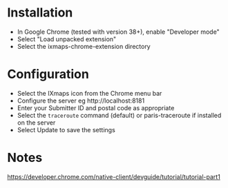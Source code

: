 
# Installation

* In Google Chrome (tested with version 38+), enable "Developer mode"
* Select "Load unpacked extension"
* Select the ixmaps-chrome-extension directory

# Configuration

* Select the IXmaps icon from the Chrome menu bar
* Configure the server eg http://localhost:8181
* Enter your Submitter ID and postal code as appropriate
* Select the `traceroute` command (default) or paris-traceroute if installed on the server
* Select Update to save the settings

# Notes

https://developer.chrome.com/native-client/devguide/tutorial/tutorial-part1
